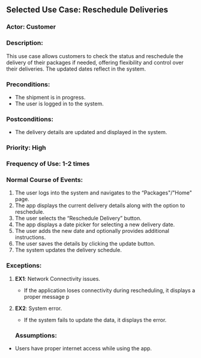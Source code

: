 ## Selected Use Case: Reschedule Deliveries

### Actor: Customer

### Description:
This use case allows customers to check the status and reschedule the delivery of their packages if needed, offering flexibility and control over their deliveries. The updated dates reflect in the system.

### Preconditions:
- The shipment is in progress.
- The user is logged in to the system.

### Postconditions:
- The delivery details are updated and displayed in the system.

### Priority: High
### Frequency of Use: 1-2 times

### Normal Course of Events:
1. The user logs into the system and navigates to the “Packages"/"Home" page.
2. The app displays the current delivery details along with the option to reschedule.
3. The user selects the “Reschedule Delivery” button.
4. The app displays a date picker for selecting a new delivery date.
5. The user adds the new date and optionally provides additional instructions.
6. The user saves the details by clicking the update button.
7. The system updates the delivery schedule.

### Exceptions:
1. **EX1**: Network Connectivity issues.
   - If the application loses connectivity during rescheduling, it displays a proper message p
2. **EX2**: System error.
   - If the system fails to update the data, it displays the error.

   ### Assumptions:
- Users have proper internet access while using the app.



